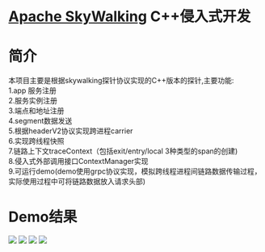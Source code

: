 [Apache SkyWalking](https://github.com/apache/skywalking) C++侵入式开发
==========


# 简介
本项目主要是根据skywalking探针协议实现的C++版本的探针,主要功能:  
1.app 服务注册  
2.服务实例注册  
3.端点和地址注册  
4.segment数据发送  
5.根据headerV2协议实现跨进程carrier  
6.实现跨线程快照  
7.链路上下文traceContext（包括exit/entry/local 3种类型的span的创建)  
8.侵入式外部调用接口ContextManager实现  
9.可运行demo(demo使用grpc协议实现，模拟跨线程进程间链路数据传输过程，实际使用过程中可将链路数据放入请求头部)  
# Demo结果
<img src="https://github.com/liyanyan-dev/skywalking-grpc-cpp/blob/master/img-storage/trace1.png"/>  
<img src="https://github.com/liyanyan-dev/skywalking-grpc-cpp/blob/master/img-storage/trace2.png"/>  
<img src="https://github.com/liyanyan-dev/skywalking-grpc-cpp/blob/master/img-storage/trace3.png"/> 
<img src="https://github.com/liyanyan-dev/skywalking-grpc-cpp/blob/master/img-storage/trace4.png"/> 

